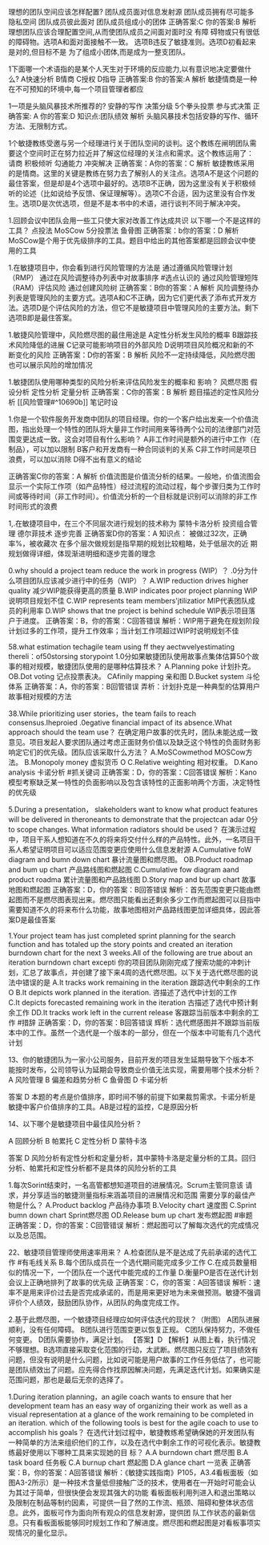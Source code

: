 理想的团队空间应该怎样配置?
团队成员面对信息发射源
团队成员拥有尽可能多隐私空间
团队成员彼此面对
团队成员组成小的团体
正确答案:C 你的答案:B
解析
理想团队应该合理配置空间,从而使团队成员之间面对面时没 有障 碍物或只有很低的障碍物。选项A和面对面接触不一致。 选项B违反了敏捷准则。选项D初看起来是对的,但目标不是 为了组成小团体,而是成为一整支团队。

1下面哪一个术语指的是某个人天生对于环境的反应能力,以有意识地决定要做什么?
A快速分析
B情商
C授权
D指导
正确答案:B 你的答案:A
解析
敏捷情商是一种在不可预知的环境中,每一个项目管理者都应


1一项是头脑风暴技术所推荐的?
安静的写作
决策分级
5个拳头投票
参与式决策
正确答案: A 你的答案:D
知识点:团队绩效
解析
头脑风暴技术包括安静的写作、循环方法、无限制方式。


1个敏捷教练受邀与另一个经理进行关于团队空间的谈判。这个教练在闸明团队需要这个空间时正在努力拉近并了解这位经理的关注点和需求。这个教练运用了：
请商
积极倾听
勾通能力
冲突解决
正确答案：A你的答案：C
解析
敏捷教练采用的是情商。这里的关键是教练在努力去了解别人的关注点。选项A不是这个问题的最住答案，但是却是4个选项中最好的。选项B不正确，因为这里没有关于积极倾听的论述（比如说给予反馈、保证理解等）。选项C不合适，因为这里没有合作发生。选项D是次优选项，但是不是本书中的术语，进行谈判不同于解决冲突。

1.回顾会议中团队会用一些工只使大家对改善工作达成共识
以下哪一个不是这样的工具？
点投法
MoSCow
5分投票法
鱼骨图
正确答案：b你的答案：D
解析
MoSCow是个用于优先级排序的工具。题目中给出的其他答案都是回顾会议中使用的工具

1.在敏捷项目中，你会看到进行风险管理的方法是
通过遵循风险管理计划（RMP）
通过在风险调整待办列表中对故事排序  #选点认识的
通过风险管理短阵（RAM）评估风险
通过创建风险树
正确答案：B你的答案：A
解析
风险调整待办列表是管理风险的主要方式。选项A和C不正确，因为它们更代表了添布式开发方法。选项D是个评估风险的方法，但它不是敏捷项目中管理风险的主要方法。剩下选项B即是最住答案。


1.敏捷风险管理中，风险燃尽图的最住用途是
A定性分析发生风险的概率
B跟踪技术风险降低的进展
C记录可能影响项目的外部风险
D说明项目风险概况和新的不断变化的风险
正确答案：D你的答案：B
解析
风险不一定持续降低，风险燃尽图也可以展示风险的增加情况

1.敏捷团队使用哪种类型的风险分析来评估风险发生的概率和
影响？
风燃尽图
假设分析
定性分析
定量分析
正确答案：C你的答案：B
解析
题目描述的定性风险分析  [[风险管理#^10690b]]
笔记时设

1.你是一个软件服务开发商中团队的项目经理。你的一个客户给出发来一个价值流图，指出处理一个特性的团队将大量非工作时间用来等待两个公司的法律部门对范围变更达成一致。这会对项目有什么影响？
A非工作时间是额外的进行中工作（在制品），可以加以限制
B客户和开发商有一种合同谈判的关系
C非工作时间是项日浪费，可以加以消除
D得不出有意义的结论

正确答案C你的答案：A
解析
价值流图是价值流分析的结果。一般地，价值流图会显示一个实际工作项（如产品特性）经过流程的流动过程，每个步骤归类为工作时间或等待时间（非工作时间）。价值流分析的一个目标就是识别可以消除的非工作时间形式的浪费

1,.在敏捷项目中，在三个不同层次进行规划的技术称为
蒙特卡洛分析
投资组合管理
德尔菲技术
逐步完善
正确答案D你的答案：A
知识点：
被做过32次，正确率%，被收藏次
在多个层次做规划是指早期的规划比较粗略，处于低层次的近
期规划做得详细，体现渐进明细和逐步完善的理念


0.why should a project team reduce the work in progress (WIP）？
.0分为什么项目团队应该减少进行中的任务（WIP）？
A.WIP reduction drives higher quality
减少WIP能获得更高的质量
B.WIP indicates poor project planning
WIP说明项目规划不佳
C.WIP represents team members'jtilizatior
MIP代表团队成员的利用率
D.WIP shows that tne project is behind schedule
WIP表示项目落户于进度。
正确答案：B，你的答案：C回答错误
解析：WIP用于避免在规划阶段计划过多的工作项，提升工作效率；当计划工作项超过WIP时说明规划不佳


58.what estimation techagile team using ff they aectwvelyestimating thereli：of50storsing storypoint
1.0分如果敏捷团队使用故事点集体估算50个故事的相对规模，敏捷团队使用的是哪种估算技术？
A.Planning poke
计划扑克。
OB.Dot voting
记点投票表决。
CAfinily mapping
亲和图
D.Bucket system
斗伦体系
正确答案：A，你的答案：B回管错误
弄析：计划扑克是一种典型的估算用户故事相对规模的方法

38.While prioritizing user stories，the team fails to reach consensus.Iheproied
.0egative financial impact of its absence.What approach should the team use？
在确定用户故事的优先时，团队未能达成一致意见。项目发起人要求团队通过考虑正面财务价值以及缺乏这个特性的负面财务影响定它们的优先级。团队应该采取什么方法？
A.MoSCowmethod
MOSCow方法。
B.Monopoly money
虚拟货币
O C.Relative weighting
相对权重。
D.Kano analysis
卡诺分析         #抓关键词
正确答案：D，你的答案：C回答错误
解析：Kano模型考察缺乏某一特性的负面影响以及包含该特性的正面影响两个方面，决定特性的优先级


5.During a presentation， slakeholders want to know what product features will be delivered in theroneants to demonstrate that the projectcan adar
0分to scope changes. What information radiators should be used？
在演示过程中，项目干系人想知道在不久的将来将交付什么样的产品特性。此外，一名项目干系人希望证明项目可以适应范围变更应使用什么信息发射源
A.Cumulative foW diagram and bumn down chart
暴计流量图和燃尽图。
OB.Product roadmap and bum up chart
产品路线图和燃起图
C.Cumulative fow diagram aand product roadma
累计流量图和产品路线图
D.Story map and bur up chart
故事地图和燃起图
正确答案：D，你的答案：B回答错误
解析：首先范围变更只能由燃起图而不是燃尽图表现出来。燃尽图只能看出还剩余多少工作而燃起图可以目指中需要知道不久的将来布什么功能，故事地图相对产品路线图更加详细具体，因此答案D是最佳答案


1.Your project team has just completed sprint planning for the search function and has totaled up the story points and created an iteration burndown chart for the next 3 weeks.All of the
following are true about an iteration burndown chart excepti
你的项目团队刚刚完成了搜索功能的冲刺计划，汇总了故事点，并创建了接下来4周的选代燃尽图。以下关于选代燃尽图的说法中错误的是
A.It tracks work remaining in the iteration
跟踪选代中剩余的工作
O B.It depicts work planned in the iteration.
咨描述了选代中计划的工作   
C.It depicts forecasted remaining work in the iteration
古描述了选代中预计剩余工作
DD.It tracks work left in the current release
客跟踪当前版本中剩余的工作  #措辞
正确答案：D，你的答案：B回答错误
辉析：选代燃感图并不跟踪当前版本中的工作。虽然一个选代是一个版本的一部分，但在一个版本中可能有几个选代计划

13、你的敏捷团队为一家小公司服务，目前开发的项目发生延期导致下个版本不能按时发布，公司领导认为延期会导致商业价值无法实现，需要用哪个技术分析？
A 风险管理 
B 偏差和趋势分析 
C 鱼骨图 
D 卡诺分析

答案 D 本题的考点是价值排序，即时间不够的前提下如果裁剪需求。卡诺分析是敏捷中客户价值排序的工具。AB是过程的监控，C是原因分析


14、以下哪个是敏捷项目中最佳风险分析？ 

A 回顾分析 
B 帕累托 
C 定性分析 
D 蒙特卡洛

答案 D 风险分析有定性分析和定量分析，其中蒙特卡洛是定量分析的工具。回归分析、帕累托和定性分析都不是具体的风险分析的工具


1.每次Sorint结束时，一名高管都想知道项目的进展情况。Scrum主管同意该
请求，并分享适当的敏捷测量指标来涵盖项目的进展情况和范围
需要分享的最佳产物是什么？
A.Product backlog
产品待办事项
B.Velocity chart
速度图
C.Sprint bumn down chart
Sprint燃尽图
OD.Release bum up chart
发布燃起图  #审题
正确答案：D，你的答案：C回管错误
解析：燃起图可以了解每次选代的完成情况以及总范围。


22、敏捷项目管理师使用速率用来？
A.检查团队是不是达成了先前承诺的选代工作   #有毛线关系
B.每个团队成员在一个选代期间能完成多少工作
C.在成员数量相似的情况一下，一个团队在一个送代中能完成的工作量
D.衡量PO是否在送代计划会议上正确地排列了故事的优先级
正确答案：C，你的答案：A回答错误
解析：速率不是用来评价过去是否完成承诺的，而是用来更好地为未来做预测。敏捷不强调评价个人绩效，鼓励团队协作，从团队的角度完成工作。

2.基于此燃尽图，一个敏捷项目经理应如何评估迭代的现状？（附图）
A团队进展顺利，没有任何障碍。
B团队进行范围变更以恢复正规。
C团队保持努力，不做任何变更。
D团队需要协作，满足计划。
【答案】D
【解析】从图上看，执行情况不够理想。B选项直接采取变化范围的行动，太武断。燃尽图只反应了项目绩效有问题，但没有说明是什么问题，比如说可能是用户故事的工作任务低估了，也可能是团队绩效出了问题。应先得合作找原因解决问题，先满足迭代计划。如果确实是范围问题，那也是最后无奈的选择了。

1.During iteration planning，an agile coach wants to ensure that her development team has an easy way of organizing their work as well as a visual representation at a glance of the work
remaining to be completed in an iteration. which of the following tools is best for the agile coach to use to accomplish his goals？
在选代计划过程中，敏捷教练希望确保她的开发团队有一种简单的方法来组织他们的工作，以及在选代中剩余工作的可视化表示。敏捷教练最好使用以下哪种工具来实现她的目
标？
A.A burndown chart
燃尽图
B.A task board
任务板
C.A burnup chart
燃起图
D.A glance chart
一览表
正确答案：B，你的答案：A回答错误
解析：《敏捷实践指南》P105，A3.4看板面板（如图A3-2所示）是一种技术含量低但接触广泛的技术，使用者在一开始时可能会认为其过于简单，但很快便会发现其强大的功能
看板面板利用列进入和退出策略以及限制在制品等制约因素，可提供一目了然的工作流、瓶颈、阻碍和整体状态信息。此外，面板可作为面向所有观众的信息发射源，提供团
队工作状态的最新信息。只有看板面板能够同时规划工作和了解进度。燃尽图和燃起图是对看板事项实现情况的量化显示。